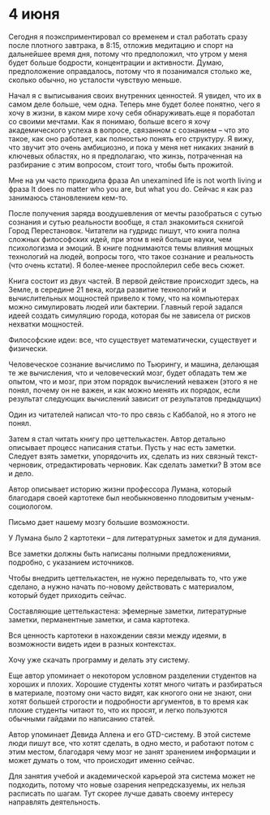 # 4 июня
Сегодня я поэксприментировал со временем и стал работать сразу после плотного завтрака, в 8:15, отложив медитацию и спорт на дальнейшее время дня, потому что предположил, что утром у меня будет больше бодрости, концентрации и активности. Думаю, предположение оправдалось, потому что я позанимался столько же, сколько обычно, но усталости чувствую меньше.

Начал я с выписывания своих внутренних ценностей. Я увидел, что их в самом деле больше, чем одна. Теперь мне будет более понятно, чего я хочу в жизни, в каком мире хочу себя обнаруживать.еще я поработал со своими мечтами. Как я понимаю, больше всего я хочу академического успеха в вопросе, связанном с сознанием – что это такое, как оно работает, как полностью понять его структуру. Я вижу, что звучит это очень амбициозно, и пока у меня нет никаких знаний в ключевых областях, но я предполагаю, что жинзь, потраченная на разбирание с этим вопросом, стоит того, чтобы быть прожитой.

Мне на ум часто приходила фраза An unexamined life is not worth living и фраза It does no matter who you are, but what you do. Сейчас я как раз занимаюсь становлением кем-то.

После получения заряда воодушевления от мечты разобраться с сутью сознания и сутью реальности вообще, я стал знакомиться скнигой Город Перестановок. Читатели на гудридс пишут, что книга полна сложных философских идей, при этом в ней больше науки, чем психологизма и эмоций. В книге поднимаются темы влияния мощных технологий на людей, вопросы того, что такое сознание и реальность (что очень кстати). Я более-менее проспойлерил себе весь сюжет.

Книга состоит из двух частей. В первой действие происходит здесь, на Земле, в середине 21 века, когда развитие технологий и вычислительных мощностей привело к тому, что на компьютерах можно симулировать людей или бактерии. Главный герой задался идеей создать симуляцию города, которая бы не зависела от рисков нехватки мощностей.

Философские идеи: все, что существует математически, существует и физически.

Человеческое сознание вычислимо по Тьюрингу, и машина, делающая те же вычисления, что и человеческий мозг, будет обладать тем же опытом, что и мозг, при этом порядок вычислений неважен (этого я не понял, почему он не важен, и как можно менять их порядок, если результат следующих вычислений зависит от результатов предыдущих)

Один из читателей написал что-то про связь с Каббалой, но я этого не понял.

Затем я стал читать книгу про цеттелькастен. Автор детально описывает процесс написания статьи. Пусть у нас есть заметки. Следует взять заметки, упорядочить их, сделать из них связный текст-черновик, отредактировать черновик. Как сделать заметки? В этом все и дело.

Автор описывает историю жизни профессора Лумана, который благодаря своей картотеке был необыкновенно плодовитым ученым-социологом.

Письмо дает нашему мозгу большие возможности.

У Лумана было 2 картотеки – для литературных заметок и для думания.

Все заметки должны быть написаны полными предложениями, подробно, с указанием источников.

Чтобы внедрить цеттелькастен, не нужно переделывать то, что уже сделано, а нужно начать по-новому действовать с материалом, который будет приходить сейчас.

Составляющие цеттелькастена: эфемерные заметки, литературные заметки, перманентные заметки, и сама картотека.

Вся ценность картотеки в нахождении связи между идеями, в возможности видеть идеи в разных контекстах.

Хочу уже скачать программу и делать эту систему.

Еще автор упоминает о некотором условном разделении студентов на хороших и плохих. Хорошие студенты хотят много читать и разбираться в материале, поэтому они часто видят, как кногого они не знают, они хотят большей строгости и подробности аргументов, в то время как плохие студенты читают то, что их просят, и легко пользуются обычными гайдами по написанию статей.

Автор упоминает Девида Аллена и его GTD-систему. В этой системе люди пишут все, что хотят сделать, в одно место, и работают потом с этим местом, благодаря чему мозг не занят зранением информации и может думать о том, что происходит именно сейчас.

Для занятия учебой и академической карьерой эта система может не подходить, потому что новые озарения непредсказуемы, их нельзя расписать по шагам. Тут скорее лучше давать своему интересу направлять деятельность.